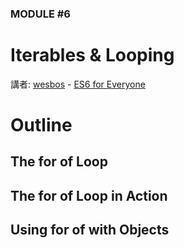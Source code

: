### MODULE #6
# Iterables & Looping
講者: [wesbos](https://github.com/wesbos) - [ES6 for Everyone](https://es6.io/)

# Outline


## The for of Loop
## The for of Loop in Action
## Using for of with Objects

